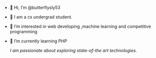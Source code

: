 - 👋 Hi, I’m @butterflysly53
- :book: I am a cs undergrad student.
- 👀 I’m interested in web developing ,machine learning and competitive programming
- 🌱 I’m currently learning PHP

  *I am passionate about exploring state-of-the art technologies.*
   <!---
   [![trophy](https://github-profile-trophy.vercel.app/?username=butterflysly53&theme=onedark)](https://github.com/ryo-ma/github-profile-trophy)

  -->

 

